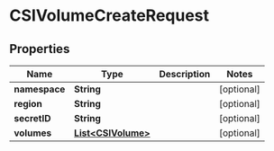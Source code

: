 

# CSIVolumeCreateRequest


## Properties

| Name | Type | Description | Notes |
|------------ | ------------- | ------------- | -------------|
|**namespace** | **String** |  |  [optional] |
|**region** | **String** |  |  [optional] |
|**secretID** | **String** |  |  [optional] |
|**volumes** | [**List&lt;CSIVolume&gt;**](CSIVolume.md) |  |  [optional] |




